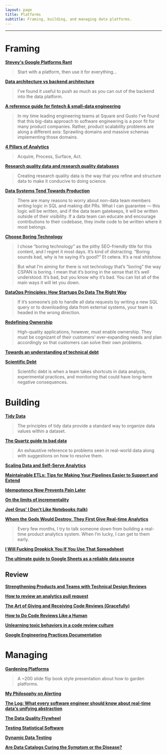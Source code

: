 ```yaml
---
layout: page
title: Platforms
subtitle: Framing, building, and managing data platforms.
---
```


---

# Framing

[**Stevey's Google Platforms Rant**](https://gist.github.com/chitchcock/1281611)

> Start with a platform, then use it for everything...

[**Data architecture vs backend architecture**](https://erikbern.com/2019/01/10/data-architecture-vs-backend-architecture.html)

> I’ve found it useful to push as much as you can out of the backend into the data platform.

[**A reference guide for fintech & small-data engineering**](https://medium.com/dangerous-engineering/a-reference-guide-for-fintech-small-data-engineering-bd65b9796d90)

> In my time leading engineering teams at Square and Gusto I’ve found that this big-data approach to software engineering is a poor fit for many product companies. Rather, product scalability problems are along a different axis: Sprawling domains and massive schemas implementing those domains.

[**4 Pillars of Analytics**](https://medium.com/analytics-and-data/4-pillars-of-analytics-1ee79e2e5f5f)

> Acquire, Process, Surface, Act.

[**Research quality data and research quality databases**](https://simplystatistics.org/posts/2019-05-29-research-quality-data-and-research-quality-databases/)

> Creating research quality data is the way that you refine and structure data to make it conducive to doing science.

[**Data Systems Tend Towards Production**](https://ian-macomber.medium.com/data-systems-tend-towards-production-be5a86f65561)

> There are many reasons to worry about non-data team members writing logic in SQL and making dbt PRs. What I can guarantee — this logic will be written, and if the data team gatekeeps, it will be written outside of their visibility. If a data team can educate and encourage contributions to their codebase, they invite code to be written where it most belongs.

[**Choose Boring Technology**](http://boringtechnology.club/)

> I chose “boring technology” as the pithy SEO-friendly title for this content, and I regret it most days. It’s kind of distracting. “Boring sounds bad, why is he saying it’s good?” Et cetera. It’s a real shitshow.

> But what I’m aiming for there is not technology that’s “boring” the way CSPAN is boring. I mean that it’s boring in the sense that it’s well understood. It’s bad, but you know why it’s bad. You can list all of the main ways it will let you down.

[**DataOps Principles: How Startups Do Data The Right Way**](https://retina.ai/blog/dataops-principles/)

> If it’s someone’s job to handle all data requests by writing a new SQL query or to downloading data from external systems, your team is headed in the wrong direction.

[**Redefining Ownership**](https://cacrawford.org/posts/2022-02-24-redefining-ownership/)

> High-quality applications, however, must enable ownership. They must be cognizant of their customers’ ever-expanding needs and plan accordingly so that customers can solve their own problems.

[**Towards an understanding of technical debt**](https://kellanem.com/notes/towards-an-understanding-of-technical-debt)

[**Scientific Debt**](http://varianceexplained.org/r/scientific-debt/)

> Scientific debt is when a team takes shortcuts in data analysis, experimental practices, and monitoring that could have long-term negative consequences.

# Building

[**Tidy Data**](https://cran.r-project.org/web/packages/tidyr/vignettes/tidy-data.html)

> The principles of tidy data provide a standard way to organize data values within a dataset.

[**The Quartz guide to bad data**](https://github.com/Quartz/bad-data-guide)

> An exhaustive reference to problems seen in real-world data along with suggestions on how to resolve them.

[**Scaling Data and Self-Serve Analytics**](https://www.conordewey.com/blog/scaling-self-serve-analytics/)

[**Maintainable ETLs: Tips for Making Your Pipelines Easier to Support and Extend**](https://multithreaded.stitchfix.com/blog/2019/05/21/maintainable-etls/)

[**Idempotence Now Prevents Pain Later**](https://ericlathrop.com/2021/04/idempotence-now-prevents-pain-later/)

[**On the limits of incrementality**](https://discourse.getdbt.com/t/on-the-limits-of-incrementality/303)

[**Joel Grus' I Don't Like Notebooks (talk)**](https://www.youtube.com/watch?v=7jiPeIFXb6U)

[**Whom the Gods Would Destroy, They First Give Real-time Analytics**](https://mcfunley.com/whom-the-gods-would-destroy-they-first-give-real-time-analytics)

> Every few months, I try to talk someone down from building a real-time product analytics system. When I’m lucky, I can get to them early.

[**I Will Fucking Dropkick You If You Use That Spreadsheet**](https://ludic.mataroa.blog/blog/i-will-fucking-dropkick-you-if-you-use-that-spreadsheet/)

[**The ultimate guide to Google Sheets as a reliable data source**](https://towardsdatascience.com/google-sheet-data-warehouse-c22bb2cce4b0)

## Review

[**Strengthening Products and Teams with Technical Design Reviews**](https://medium.com/git-out-the-vote/strengthening-products-and-teams-with-technical-design-reviews-ae6a1bec5216)

[**How to review an analytics pull request**](https://blog.getdbt.com/how-to-review-an-analytics-pull-request/)

[**The Art of Giving and Receiving Code Reviews (Gracefully)**](http://www.alexandra-hill.com/2018/06/25/the-art-of-giving-and-receiving-code-reviews/)

[**How to Do Code Reviews Like a Human**](https://mtlynch.io/human-code-reviews-1/)

[**Unlearning toxic behaviors in a code review culture**](https://medium.com/@sandya.sankarram/unlearning-toxic-behaviors-in-a-code-review-culture-b7c295452a3c)

[**Google Engineering Practices Documentation**](https://google.github.io/eng-practices/)

# Managing

[**Gardening Platforms**](https://komoroske.com/gardening-platforms/)

> A ~200 slide flip book style presentation about how to garden platforms.

[**My Philosophy on Alerting**](https://docs.google.com/document/d/199PqyG3UsyXlwieHaqbGiWVa8eMWi8zzAn0YfcApr8Q/edit#)

[**The Log: What every software engineer should know about real-time data's unifying abstraction**](https://engineering.linkedin.com/distributed-systems/log-what-every-software-engineer-should-know-about-real-time-datas-unifying)

[**The Data Quality Flywheel**](https://www.datafold.com/blog/the-data-quality-flywheel/)

[**Testing Statistical Software**](https://www.alexpghayes.com/blog/testing-statistical-software)

[**Dynamic Data Testing**](https://blog.anomalo.com/dynamic-data-testing-f831435dba90)

[**Are Data Catalogs Curing the Symptom or the Disease?**](https://kaminsky.rocks/2020/12/are-data-catalogs-curing-the-symptom-or-the-disease/)
